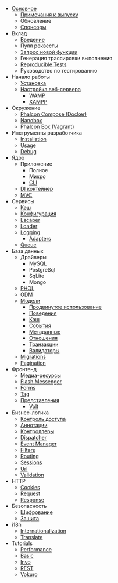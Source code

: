 - [Основное](/en/[[version]]/introduction) 
    - [Примечания к выпуску](/en/[[version]]/release-notes)
    - Обновление
    - [Спонсоры](/en/[[version]]/sponsors)
- Вклад 
    - [Введение](/en/[[version]]/contributions)
    - Пулл реквесты
    - [Запрос новой функции](/en/[[version]]/new-feature-request)
    - Генерация трассировки выполнения
    - [Reproducible Tests](/en/[[version]]/reproducible-tests)
    - Руководство по тестированию
- Начало работы 
    - [Установка](/en/[[version]]/installation)
    - [Настройка веб-сервера](/en/[[version]]/webserver-setup) 
        - [WAMP](/en/[[version]]/webserver-wamp)
        - [XAMPP](/en/[[version]]/webserver-xampp)
- Окружение 
    - [Phalcon Compose (Docker)](/en/[[version]]/environments-docker)
    - [Nanobox](/en/[[version]]/environments-nanobox)
    - [Phalcon Box (Vagrant)](/en/[[version]]/environments-vagrant)
- Инструменты разработчика 
    - [Installation](/en/[[version]]/devtools-installation)
    - [Usage](/en/[[version]]/devtools-usage)
    - [Debug](/en/[[version]]/debug)
- Ядро 
    - Приложение 
        - Полное
        - [Микро](/en/[[version]]/application-micro)
        - [CLI](/en/[[version]]/application-cli)
    - [DI контейнер](/en/[[version]]/di)
    - [MVC](/en/[[version]]/mvc)
- Сервисы 
    - [Кэш](/en/[[version]]/cache)
    - [Конфигурация](/en/[[version]]/config)
    - [Escaper](/en/[[version]]/escaper)
    - [Loader](/en/[[version]]/loader)
    - [Logging](/en/[[version]]/logging) 
        - [Adapters](/en/[[version]]/logging#usage)
    - [Queue](/en/[[version]]/queue)
- База данных 
    - Драйверы 
        - MySQL
        - PostgreSql
        - SqLite
        - Mongo
    - [PHQL](/en/[[version]]/phql)
    - [ODM](/en/[[version]]/odm)
    - [Модели](/en/[[version]]/models) 
        - [Продвинутое использование](/en/[[version]]/models-advanced)
        - [Поведения](/en/[[version]]/models-behaviors)
        - [Кэш](/en/[[version]]/models-cache)
        - [События](/en/[[version]]/models-events)
        - [Метаданные](/en/[[version]]/models-metadata)
        - [Отношения](/en/[[version]]/models-relationships)
        - [Транзакции](/en/[[version]]/models-transactions)
        - [Валидаторы](/en/[[version]]/models-validators)
    - [Migrations](/en/[[version]]/migrations)
    - [Pagination](/en/[[version]]/pagination)
- Фронтенд 
    - [Медиа-ресурсы](/en/[[version]]/assets)
    - [Flash Messenger](/en/[[version]]/flash)
    - [Forms](/en/[[version]]/forms)
    - [Tag](/en/[[version]]/tag)
    - [Представления](/en/[[version]]/views) 
        - [Volt](/en/[[version]]/volt)
- Бизнес-логика 
    - [Контроль доступа](/en/[[version]]/acl)
    - [Аннотации](/en/[[version]]/annotations)
    - [Контроллеры](/en/[[version]]/controllers)
    - [Dispatcher](/en/[[version]]/dispatcher)
    - [Event Manager](/en/[[version]]/events)
    - [Filters](/en/[[version]]/filter)
    - [Routing](/en/[[version]]/routing)
    - [Sessions](/en/[[version]]/session)
    - [Url](/en/[[version]]/url)
    - [Validation](/en/[[version]]/validation)
- HTTP 
    - [Cookies](/en/[[version]]/cookies)
    - [Request](/en/[[version]]/request)
    - [Response](/en/[[version]]/response)
- Безопасность 
    - [Шифрование](/en/[[version]]/crypt)
    - [Защита](/en/[[version]]/security)
- i18n 
    - [Internationalization](/en/[[version]]/i18n)
    - [Translate](/en/[[version]]/translate)
- Tutorials 
    - [Performance](/en/[[version]]/performance)
    - [Basic](/en/[[version]]/tutorial-base)
    - [Invo](/en/[[version]]/tutorial-invo)
    - [REST](/en/[[version]]/tutorial-rest)
    - [Vokuro](/en/[[version]]/tutorial-vokuro)